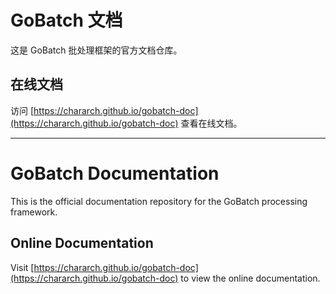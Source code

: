 # GoBatch 文档

这是 GoBatch 批处理框架的官方文档仓库。

## 在线文档

访问 [https://chararch.github.io/gobatch-doc](https://chararch.github.io/gobatch-doc) 查看在线文档。

---

# GoBatch Documentation

This is the official documentation repository for the GoBatch processing framework.

## Online Documentation
Visit [https://chararch.github.io/gobatch-doc](https://chararch.github.io/gobatch-doc) to view the online documentation.
